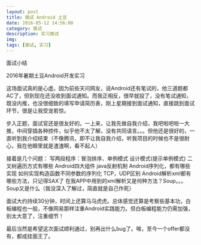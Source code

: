 ```yaml
---
layout: post
title: 面试 Android 土豆
date: 2016-05-12 14:56:00
category: 面试
description: 实习面试
img:    
tags: [面试, 实习]
---
```


面试小结

2016年暑期土豆Android开发实习

这场面试真的是心虚。因为前些天问网友，说Android还有笔试的，他三道题都AC了，但到现在还没收到面试通知。而我正相反，很早就投了，没有笔试通知，既没内推，也没很细致的填写申请简历表，刚上星期接到面试通知，直接跳到面试环节，很是让我受宠若惊。

步入正题，面试官还是很友好的。一上来，让我先做自我介绍，我吧啦吧啦一大推，中间穿插各种控件，似乎他不太了解，没有共同语言。。。但他还是很好的，一直听到我介绍结束（不像腾讯，即不让我自我介绍，听我项目的时候也不是很耐心，我在他眼里就是渣渣啊，看不起人）

接着是几个问题：
写两段程序：冒泡排序、单例模式
设计模式(提示单例模式)
二叉树遍历方式有哪些
Android四大组件
java反射机制
Android序列化，都有哪些实现
如何实现构造函数不同参数的序列化
TCP，UDP区别
Android解析xml都有哪些方法，只记得SAX了
在我APP中用到的xml解析又是何种方法？Soup。。。
Soup又是什么（我没深入了解过，简直就是自己作死）

面试大约持续30分钟，时间上还算马马虎虎。总体感觉还算是考察些基本功，白板编程也一般，不像网易那样注重Android实践能力。但白板编程能力仍需加强，别太大意了，注重细节！

最后当然是希望这次面试顺利通过，别再出什么bug了。唉，至今一个offer都没有，都成挂面王了。